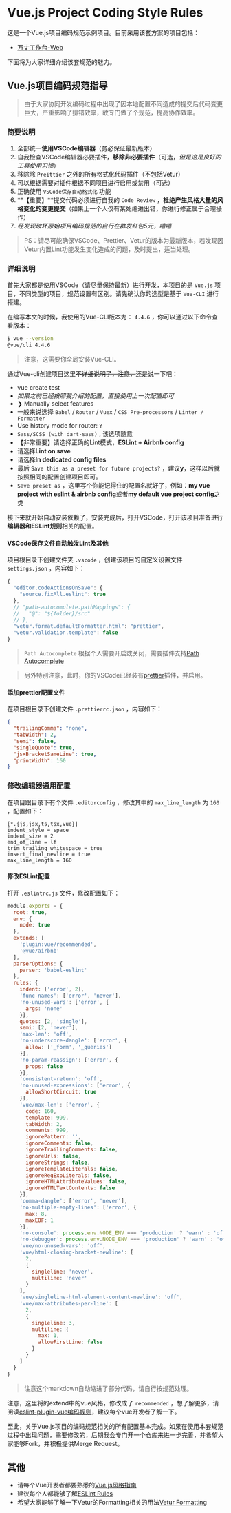 # Vue.js Project Coding Style Rules

这是一个Vue.js项目编码规范示例项目。目前采用该套方案的项目包括：

* [万丈工作台-Web](http://gitlab.3361.com/infinite/desktop/desktop-frontend)

下面将为大家详细介绍该套规范的魅力。

## Vue.js项目编码规范指导

> 由于大家协同开发编码过程中出现了因本地配置不同造成的提交后代码变更巨大，严重影响了排错效率，故专门做了个规范，提高协作效率。

### 简要说明

1. 全部统一**使用VSCode编辑器**（务必保证最新版本）
2. 自我检查VSCode编辑器必要插件，**移除非必要插件**（可选，*但是这是良好的工具使用习惯*）
3. 移除除 `Preittier` 之外的所有格式化代码插件（不包括Vetur）
4. 可以根据需要对插件根据不同项目进行启用或禁用（可选）
5. 正确使用 `VSCode保存自动格式化` 功能
6. **【重要】**提交代码必须进行自我的 `Code Review` ，**杜绝产生风格大量的风格变化的变更提交**（如果上一个人仅有某处缩进出错，你进行修正属于合理操作）
7. *经发现破坏原始项目编码规范的自行在群发红包5元，嘻嘻*

> PS：请尽可能确保VSCode、Prettier、Vetur的版本为最新版本，若发现因Vetur内置Lint功能发生变化造成的问题，及时提出，适当处理。

### 详细说明

首先大家都是使用VSCode（请尽量保持最新）进行开发，本项目的是 `Vue.js` 项目，不同类型的项目，规范设置有区别。请先确认你的选型是基于 `Vue-CLI` 进行搭建。

在编写本文的时候，我使用的Vue-CLI版本为： `4.4.6` ，你可以通过以下命令查看版本：

``` bash
$ vue --version
@vue/cli 4.4.6
```

> 注意，这需要你全局安装Vue-CLI。

通过Vue-cli创建项目这里~~不详细说明了，注意，~~还是说一下吧：

* vue create test
* _如果之前已经按照我介绍的配置，直接使用上一次配置即可_
* ❯ Manually select features
* 一般来说选择 `Babel` / `Router` / `Vuex` / `CSS Pre-processors` / `Linter / Formatter`
* Use history mode for router: `Y`
* `Sass/SCSS (with dart-sass)` , 该选项随意
* 【非常重要】请选择正确的Lint模式，**ESLint + Airbnb config**
* 请选择**Lint on save**
* 请选择**In dedicated config files**
* 最后 `Save this as a preset for future projects?` ，建议**y**，这样以后就按照相同的配置创建项目即可。
* `Save preset as` ，这里写个你能记得住的配置名就好了，例如：**my vue project with eslint & airbnb config**或者**my default vue project config**之类

接下来就开始自动安装依赖了，安装完成后，打开VSCode，打开该项目准备进行**编辑器和ESLint规则**相关的配置。

#### VSCode保存文件自动触发Lint及其他

项目根目录下创建文件夹 `.vscode` ，创建该项目的自定义设置文件 `settings.json` ，内容如下：

``` js
{
  "editor.codeActionsOnSave": {
    "source.fixAll.eslint": true
  },
  // "path-autocomplete.pathMappings": {
  //   "@": "${folder}/src"
  // },
  "vetur.format.defaultFormatter.html": "prettier",
  "vetur.validation.template": false
}
```

> `Path Autocomplete` 根据个人需要开启或关闭，需要插件支持[Path Autocomplete](https://marketplace.visualstudio.com/items?itemName=ionutvmi.path-autocomplete)

> 另外特别注意，此时，你的VSCode已经装有[prettier](https://marketplace.visualstudio.com/items?itemName=esbenp.prettier-vscode)插件，并启用。

#### 添加prettier配置文件

在项目根目录下创建文件 `.prettierrc.json` ，内容如下：

``` json
{
  "trailingComma": "none",
  "tabWidth": 2,
  "semi": false,
  "singleQuote": true,
  "jsxBracketSameLine": true,
  "printWidth": 160
}
```

### 修改编辑器通用配置

在项目跟目录下有个文件 `.editorconfig` ，修改其中的 `max_line_length` 为 `160` ，配置如下：

```
[*.{js,jsx,ts,tsx,vue}]
indent_style = space
indent_size = 2
end_of_line = lf
trim_trailing_whitespace = true
insert_final_newline = true
max_line_length = 160
```

#### 修改ESLint配置

打开 `.eslintrc.js` 文件，修改配置如下：

``` js
module.exports = {
  root: true,
  env: {
    node: true
  },
  extends: [
    'plugin:vue/recommended',
    '@vue/airbnb'
  ],
  parserOptions: {
    parser: 'babel-eslint'
  },
  rules: {
    indent: ['error', 2],
    'func-names': ['error', 'never'],
    'no-unused-vars': ['error', {
      args: 'none'
    }],
    quotes: [2, 'single'],
    semi: [2, 'never'],
    'max-len': 'off',
    'no-underscore-dangle': ['error', {
      allow: ['_form', '_queries']
    }],
    'no-param-reassign': ['error', {
      props: false
    }],
    'consistent-return': 'off',
    'no-unused-expressions': ['error', {
      allowShortCircuit: true
    }],
    'vue/max-len': ['error', {
      code: 160,
      template: 999,
      tabWidth: 2,
      comments: 999,
      ignorePattern: '',
      ignoreComments: false,
      ignoreTrailingComments: false,
      ignoreUrls: false,
      ignoreStrings: false,
      ignoreTemplateLiterals: false,
      ignoreRegExpLiterals: false,
      ignoreHTMLAttributeValues: false,
      ignoreHTMLTextContents: false
    }],
    'comma-dangle': ['error', 'never'],
    'no-multiple-empty-lines': ['error', {
      max: 8,
      maxEOF: 1
    }],
    'no-console': process.env.NODE_ENV === 'production' ? 'warn' : 'off',
    'no-debugger': process.env.NODE_ENV === 'production' ? 'warn' : 'off',
    'vue/no-unused-vars': 'off',
    'vue/html-closing-bracket-newline': [
      2,
      {
        singleline: 'never',
        multiline: 'never'
      }
    ],
    'vue/singleline-html-element-content-newline': 'off',
    'vue/max-attributes-per-line': [
      2,
      {
        singleline: 3,
        multiline: {
          max: 1,
          allowFirstLine: false
        }
      }
    ]
  }
}
```

> 注意这个markdown自动缩进了部分代码，请自行按规范处理。

注意，这里将的extend中的vue风格，修改成了 `recommended` ，想了解更多，请阅读[eslint-plugin-vue编码规则](https://eslint.vuejs.org/rules/)，建议每个vue开发者了解一下。

至此，关于Vue.js项目的编码规范相关的所有配置基本完成。如果在使用本套规范过程中出现问题，需要修改的，后期我会专门开一个仓库来进一步完善，并希望大家能够Fork，并积极提供Merge Request。

## 其他

* 请每个Vue开发者都要熟悉的[Vue.js风格指南](https://cn.vuejs.org/v2/style-guide/)
* 建议每个人都能够了解[ESLint Rules](https://eslint.org/docs/rules/)
* 希望大家能够了解一下Vetur的Formatting相关的用法[Vetur Formatting](https://vuejs.github.io/vetur/formatting.html)
